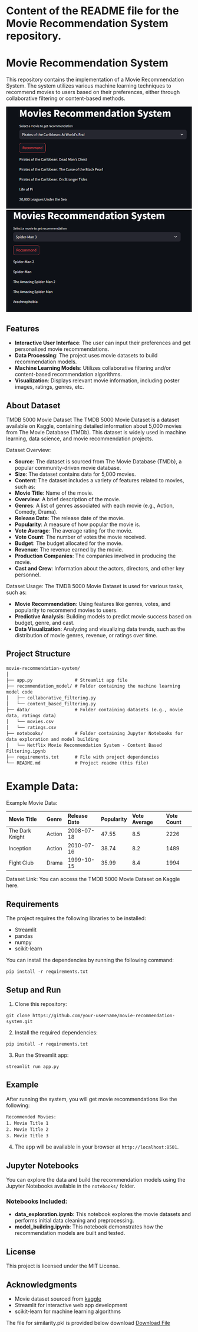 # Content of the README file for the Movie Recommendation System repository.


# Movie Recommendation System

This repository contains the implementation of a Movie Recommendation System. The system utilizes various machine learning techniques to recommend movies to users based on their preferences, either through collaborative filtering or content-based methods.

![img alt](https://github.com/vinutmaradur/Movie_Recommendation_System/blob/main/Screenshot%201.png?raw=true)
![img alt](https://github.com/vinutmaradur/Movie_Recommendation_System/blob/main/Screenshot%202.png?raw=true)

## Features

- **Interactive User Interface**: The user can input their preferences and get personalized movie recommendations.
- **Data Processing**: The project uses movie datasets to build recommendation models.
- **Machine Learning Models**: Utilizes collaborative filtering and/or content-based recommendation algorithms.
- **Visualization**: Displays relevant movie information, including poster images, ratings, genres, etc.


## About Dataset

TMDB 5000 Movie Dataset
The TMDB 5000 Movie Dataset is a dataset available on Kaggle, containing detailed information about 5,000 movies from The Movie Database (TMDb). This dataset is widely used in machine learning, data science, and movie recommendation projects.

Dataset Overview:
- **Source**: The dataset is sourced from The Movie Database (TMDb), a popular community-driven movie database.
- **Size**: The dataset contains data for 5,000 movies.
- **Content**: The dataset includes a variety of features related to movies, such as:
- **Movie Title**: Name of the movie.
- **Overview**: A brief description of the movie.
- **Genres**: A list of genres associated with each movie (e.g., Action, Comedy, Drama).
- **Release Date**: The release date of the movie.
- **Popularity**: A measure of how popular the movie is.
- **Vote Average**: The average rating for the movie.
- **Vote Count**: The number of votes the movie received.
- **Budget**: The budget allocated for the movie.
- **Revenue**: The revenue earned by the movie.
- **Production Companies**: The companies involved in producing the movie.
- **Cast and Crew**: Information about the actors, directors, and other key personnel.
  
 Dataset Usage:
The TMDB 5000 Movie Dataset is used for various tasks, such as:

- **Movie Recommendation**: Using features like genres, votes, and popularity to recommend movies to users.
- **Predictive Analysis**: Building models to predict movie success based on budget, genre, and cast.
- **Data Visualization**: Analyzing and visualizing data trends, such as the distribution of movie genres, revenue, or ratings over time.

## Project Structure

```
movie-recommendation-system/
│
├── app.py                # Streamlit app file
├── recommendation_model/ # Folder containing the machine learning model code
│   ├── collaborative_filtering.py
│   └── content_based_filtering.py
├── data/                 # Folder containing datasets (e.g., movie data, ratings data)
│   └── movies.csv
│   └── ratings.csv
├── notebooks/            # Folder containing Jupyter Notebooks for data exploration and model building
│   └── Netflix Movie Recommendation System - Content Based Filtering.ipynb
├── requirements.txt      # File with project dependencies
└── README.md             # Project readme (this file)

```

# Example Data:

Example Movie Data:

| Movie Title |	Genre	| Release Date	| Popularity |	Vote Average |	Vote Count |
| :- | :- | :- | :- | :- | :- |
| The Dark Knight |	Action | 2008-07-18 | 47.55 | 8.5 |	2226 |
| Inception |	Action | 2010-07-16 |	38.74 |	8.2 |	1489 |
| Fight Club	| Drama	| 1999-10-15	| 35.99	| 8.4	| 1994 |

Dataset Link:
You can access the TMDB 5000 Movie Dataset on Kaggle here.



## Requirements

The project requires the following libraries to be installed:

- Streamlit
- pandas
- numpy
- scikit-learn


You can install the dependencies by running the following command:

```
pip install -r requirements.txt

```

## Setup and Run

1. Clone this repository:

```
git clone https://github.com/your-username/movie-recommendation-system.git
```

2. Install the required dependencies:

```
pip install -r requirements.txt
```

3. Run the Streamlit app:

```
streamlit run app.py
```

## Example

After running the system, you will get movie recommendations like the following:

```bash
Recommended Movies:
1. Movie Title 1
2. Movie Title 2
3. Movie Title 3
```

4. The app will be available in your browser at `http://localhost:8501`.

## Jupyter Notebooks

You can explore the data and build the recommendation models using the Jupyter Notebooks available in the `notebooks/` folder. 

### Notebooks Included:
- **data_exploration.ipynb**: This notebook explores the movie datasets and performs initial data cleaning and preprocessing.
- **model_building.ipynb**: This notebook demonstrates how the recommendation models are built and tested.

## License

This project is licensed under the MIT License.

## Acknowledgments

- Movie dataset sourced from [kaggle](https://www.kaggle.com/datasets/tmdb/tmdb-movie-metadata)
- Streamlit for interactive web app development
- scikit-learn for machine learning algorithms
  
The file for similarity.pkl is provided below download 
[Download File](https://drive.google.com/file/d/1G9dQO6tn1rrNJgi5LZyXpanJdBQlGyVk/view?usp=sharing)
